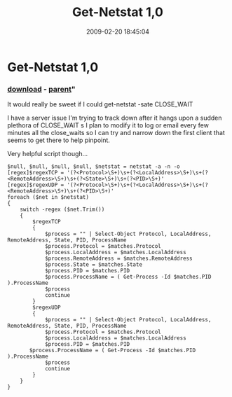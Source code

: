﻿---
pid:            884
parent:         558
children:       
poster:         Forrest
title:          Get-Netstat 1,0
date:           2009-02-20 18:45:04
format:         posh
---

# Get-Netstat 1,0

### [download](884.ps1) - [parent](558.md)"

It would really be sweet if I could get-netstat -sate CLOSE_WAIT

I have a server issue I'm trying to track down after it hangs upon a sudden plethora of CLOSE_WAIT s I plan to modify it to log or email every few minutes all the close_waits so I can try and narrow down the first client that seems to get there to help pinpoint.

Very helpful script though...  

```posh
$null, $null, $null, $null, $netstat = netstat -a -n -o
[regex]$regexTCP = '(?<Protocol>\S+)\s+(?<LocalAddress>\S+)\s+(?<RemoteAddress>\S+)\s+(?<State>\S+)\s+(?<PID>\S+)'
[regex]$regexUDP = '(?<Protocol>\S+)\s+(?<LocalAddress>\S+)\s+(?<RemoteAddress>\S+)\s+(?<PID>\S+)'
foreach ($net in $netstat)
{
    switch -regex ($net.Trim())
    {
        $regexTCP
        {			
            $process = "" | Select-Object Protocol, LocalAddress, RemoteAddress, State, PID, ProcessName
            $process.Protocol = $matches.Protocol
            $process.LocalAddress = $matches.LocalAddress
            $process.RemoteAddress = $matches.RemoteAddress
            $process.State = $matches.State
            $process.PID = $matches.PID
            $process.ProcessName = ( Get-Process -Id $matches.PID ).ProcessName
            $process
            continue
        }
        $regexUDP
        {
            $process = "" | Select-Object Protocol, LocalAddress, RemoteAddress, State, PID, ProcessName
            $process.Protocol = $matches.Protocol
            $process.LocalAddress = $matches.LocalAddress
            $process.PID = $matches.PID
	   $process.ProcessName = ( Get-Process -Id $matches.PID ).ProcessName
            $process
            continue
        }
    }
}
```
